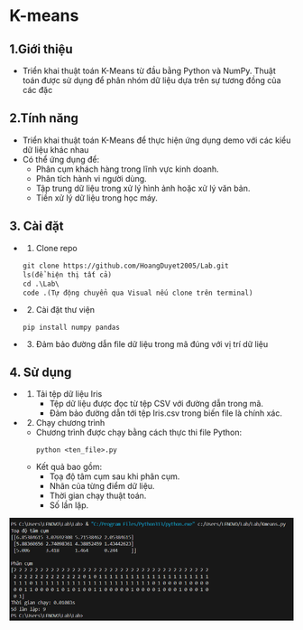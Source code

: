 # K-means
## 1.Giới thiệu
* Triển khai thuật toán K-Means từ đầu bằng Python và NumPy. Thuật toán được sử dụng để phân nhóm dữ liệu dựa trên sự tương đồng của các đặc 
## 2.Tính năng
* Triển khai thuật toán K-Means để thực hiện ứng dụng demo với các kiểu dữ liệu khác nhau
* Có thể ứng dụng để:
    * Phân cụm khách hàng trong lĩnh vực kinh doanh.
    * Phân tích hành vi người dùng.
    * Tập trung dữ liệu trong xử lý hình ảnh hoặc xử lý văn bản.
    * Tiền xử lý dữ liệu trong học máy.
## 3. Cài đặt
* 1. Clone repo
    ```
    git clone https://github.com/HoangDuyet2005/Lab.git
    ls(để hiện thị tất cả)
    cd .\Lab\
    code .(Tự động chuyển qua Visual nếu clone trên terminal)
    ```
* 2. Cài đặt thư viện
    ```
    pip install numpy pandas
    ```
* 3. Đảm bảo đường dẫn file dữ liệu trong mã đúng với vị trí dữ liệu
## 4. Sử dụng
* 1. Tải tệp dữ liệu Iris
        * Tệp dữ liệu được đọc từ tệp CSV với đường dẫn trong mã.
        * Đảm bảo đường dẫn tới tệp Iris.csv trong biến file là chính xác.
* 2. Chạy chương trình
    * Chương trình được chạy bằng cách thực thi file Python:
        ```
        python <ten_file>.py
        ```
    * Kết quả bao gồm:
        * Tọạ độ tâm cụm sau khi phân cụm.
        * Nhãn của từng điểm dữ liệu.
        * Thời gian chạy thuật toán.
        * Số lần lặp.
        
![alt text](image-1.png)